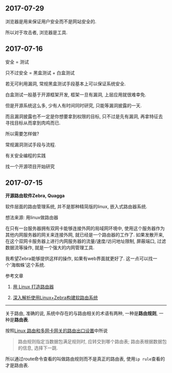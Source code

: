 2017-07-29
------------------

浏览器是用来保证用户安全而不是网站安全的.

所以对于攻击者, 浏览器是工具.

2017-07-16
------------------

安全 = 测试

只不过安全 = 黑盒测试 + 白盒测试

若无可利用漏洞, 常规黑盒测试手段基本上可以保证系统安全.

白盒测试一般基于开源框架开发, 框架一旦有漏洞, 上层应用就很难幸免.

但是开源系统这么多, 少有人有时间同时研究, 只能等漏洞披露的一天.

而且漏洞披露也不一定是你想要拿到权限的目标, 只不过是先有漏洞, 再拿特征去寻找目标从而拿到肉鸡而已.

所以需要怎样做?

常规漏洞测试手段与流程.

有关安全编程的实践

找一个开源项目开始研究

2017-07-15
------------------

**开源路由软件Zebra, Quagga**

软件层面的路由管理系统, 并不是那种精简版的linux, 嵌入式路由器系统.

想法来源: 用linux做路由器

在只有一台服务器拥有双网卡能够连接外网的局域网环境中, 使用这个服务器作为其他内网服务器的网关来连接外网, 就已经是一个路由器的工作了. 如果发散开来, 在这个双网卡服务器上进行内网服务器的流量/速度/访问地址限制, 屏蔽端口, 过滤数据流等操作, 就是一个强大的内网管理工具.

我希望Zebra能够提供这样的操作, 如果有web界面就更好了. 这一点可以找一个'海蜘蛛'这个系统.

参考文章

1. [用 Linux 打造路由器](https://www.ibm.com/developerworks/cn/linux/l-router/)

2. [深入解析使用Linux+Zebra构建软路由系统](http://network.51cto.com/art/201105/264153.htm)

------

关于路由, 准确的说, 系统中存在的与路由相关的术语有两种, 一种是**路由规则**, 一种是**路由表**. 

按照[Linux 路由和多网卡网关的路由出口设置](http://www.cnblogs.com/fengyc/p/6533112.html)中所说

> 路由规则指定当数据包满足规则时, 应转交到哪个路由表; 路由表根据数据包的信息, 选择下一跳.

所以通过route命令查看的叫做路由规则而不是真正的路由表, 使用`ip rule`查看的才是路由表.